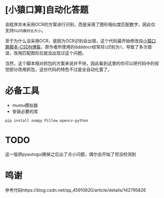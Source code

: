 # [小猿口算]自动化答题

该程序并未采用OCR的方案进行识别，而是采用了图形相似度匹配数字，因此仅支持`5以内数的比大小`。

至于为什么没采用OCR，是因为OCR识别会出错，这个代码最开始修改自[小猿口算脚本-CSDN博客](https://blog.csdn.net/qq_45910820/article/details/142795826)。原作者所使用的ddddocr经常将`1`识别为`7`，导致了多次错误，改用匹配图形后就没出现过这个问题。

当然，这个脚本相对抓包的方案来说并不快，因此看到这里的你可以把代码中的视觉部分改用抓包，这份代码的特色不过是全自动化罢了。



# 必备工具

- mumu模拟器
- 安装必要的库

```bash
pip install numpy Pillow opencv-python
```



# TODO

这一版把pyautogui换掉之后出了点小问题，偶尔会开始了但没检测到



# 鸣谢

参考代码https://blog.csdn.net/qq_45910820/article/details/142795826